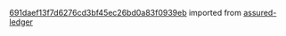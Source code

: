 [691daef13f7d6276cd3bf45ec26bd0a83f0939eb](https://github.com/insolar/assured-ledger/commit/691daef13f7d6276cd3bf45ec26bd0a83f0939eb) imported from [assured-ledger](https://github.com/insolar/assured-ledger)
